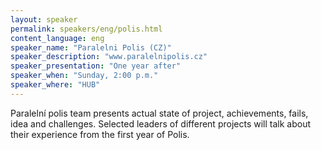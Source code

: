 ```yaml
---
layout: speaker
permalink: speakers/eng/polis.html
content_language: eng
speaker_name: "Paralelni Polis (CZ)"
speaker_description: "www.paralelnipolis.cz"
speaker_presentation: "One year after"
speaker_when: "Sunday, 2:00 p.m."
speaker_where: "HUB"
---
```


Paralelní polis team presents actual state of project, achievements, fails, idea and challenges. Selected leaders of different projects will talk about their experience from the first year of Polis.